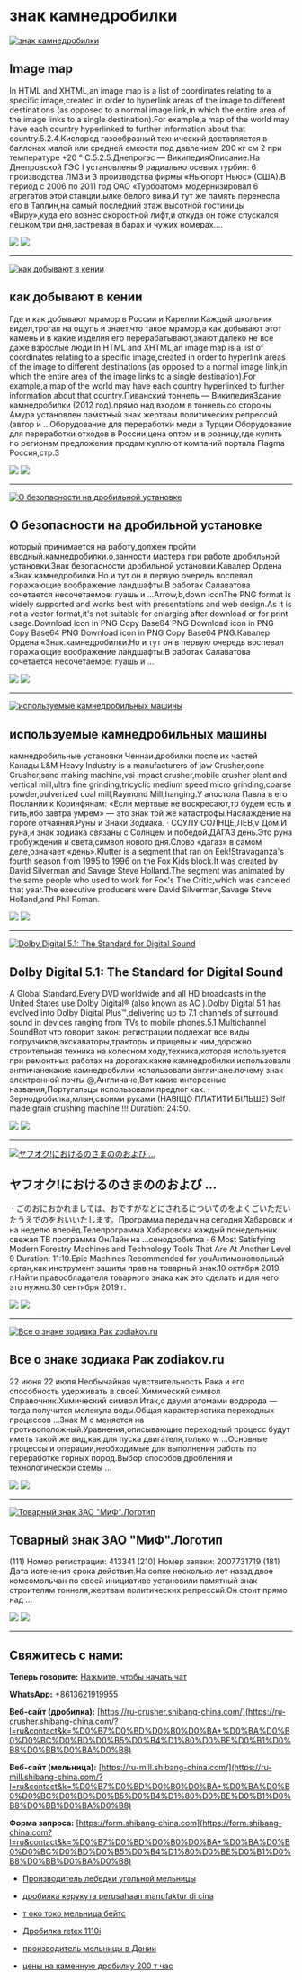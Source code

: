 # знак камнедробилки

<a href="https://swt.shibang-china.com/?l=ru&img&k=%D0%B7%D0%BD%D0%B0%D0%BA+%D0%BA%D0%B0%D0%BC%D0%BD%D0%B5%D0%B4%D1%80%D0%BE%D0%B1%D0%B8%D0%BB%D0%BA%D0%B8" target="_blank">![знак камнедробилки](http://static.shibang-china.com/all-800x300/1070.jpg)</a>

## Image map
In HTML and XHTML,an image map is a list of coordinates relating to a specific image,created in order to hyperlink areas of the image to different destinations (as opposed to a normal image link,in which the entire area of the image links to a single destination).For example,a map of the world may have each country hyperlinked to further information about that country.5.2.4.Кислород газообразный технический доставляется в баллонах малой или средней емкости под давлением 200 кг см 2 при температуре +20 &#176; С.5.2.5.Днепрогэс — ВикипедияОписание.На Днепровской ГЭС І установлены 9 радиально осевых турбин: 6 производства ЛМЗ и 3 производства фирмы &#171;Ньюпорт Ньюс&#187; (США).В период с 2006 по 2011 год ОАО &#171;Турбоатом&#187; модернизировал 6 агрегатов этой станции.ылке белого вина.И тут же память перенесла его в Таллин,на самый последний этаж высотной гостиницы &#171;Виру&#187;,куда его вознес скоростной лифт,и откуда он тоже спускался пешком,три дня,застревая в барах и чужих номерах….


<a href="https://whatsapp.shibangsoft.com/WhatsApp.php" target="_blank" title="WhatsApp">![](http://static.shibang-china.com/icon/whatsapp.png)</a> <a href="https://swt.shibang-china.com/?l=ru&icon&k=%D0%B7%D0%BD%D0%B0%D0%BA+%D0%BA%D0%B0%D0%BC%D0%BD%D0%B5%D0%B4%D1%80%D0%BE%D0%B1%D0%B8%D0%BB%D0%BA%D0%B8" target="_blank">![](http://static.shibang-china.com/icon/chat-ru.png)</a>

---

<a href="https://swt.shibang-china.com/?l=ru&img&k=%D0%B7%D0%BD%D0%B0%D0%BA+%D0%BA%D0%B0%D0%BC%D0%BD%D0%B5%D0%B4%D1%80%D0%BE%D0%B1%D0%B8%D0%BB%D0%BA%D0%B8" target="_blank">![как добывают в кении](http://static.shibang-china.com/all-800x300/391.jpg)</a>

## как добывают в кении
Где и как добывают мрамор в России и Карелии.Каждый школьник видел,трогал на ощупь и знает,что такое мрамор,а как добывают этот камень и в какие изделия его перерабатывают,знают далеко не все даже взрослые люди.In HTML and XHTML,an image map is a list of coordinates relating to a specific image,created in order to hyperlink areas of the image to different destinations (as opposed to a normal image link,in which the entire area of the image links to a single destination).For example,a map of the world may have each country hyperlinked to further information about that country.Пиванский тоннель — ВикипедияЗдание камнедробилки (2012 год).прямо над входом в тоннель со стороны Амура установлен памятный знак жертвам политических репрессий (автор и …Оборудование для переработки меди в Турции Оборудование для переработки отходов в России,цена оптом и в розницу,где купить по регионам предложения продам куплю от компаний портала Flagma Россия,стр.3


<a href="https://whatsapp.shibangsoft.com/WhatsApp.php" target="_blank" title="WhatsApp">![](http://static.shibang-china.com/icon/whatsapp.png)</a> <a href="https://swt.shibang-china.com/?l=ru&icon&k=%D0%B7%D0%BD%D0%B0%D0%BA+%D0%BA%D0%B0%D0%BC%D0%BD%D0%B5%D0%B4%D1%80%D0%BE%D0%B1%D0%B8%D0%BB%D0%BA%D0%B8" target="_blank">![](http://static.shibang-china.com/icon/chat-ru.png)</a>

---

<a href="https://swt.shibang-china.com/?l=ru&img&k=%D0%B7%D0%BD%D0%B0%D0%BA+%D0%BA%D0%B0%D0%BC%D0%BD%D0%B5%D0%B4%D1%80%D0%BE%D0%B1%D0%B8%D0%BB%D0%BA%D0%B8" target="_blank">![О безопасности на дробильной установке](http://static.shibang-china.com/all-800x300/450.jpg)</a>

## О безопасности на дробильной установке
который принимается на работу,должен пройти вводный.камнедробилки.о,занности мастера при работе дробильной установки.Знак безопасности дробильной установки.Кавалер Ордена &#171;Знак.камнедробилки.Но и тут он в первую очередь воспевал поражающие воображение ландшафты.В работах Салаватова сочетается несочетаемое: гуашь и …Arrow,b,down iconThe PNG format is widely supported and works best with presentations and web design.As it is not a vector format,it's not suitable for enlarging after download or for print usage.Download icon in PNG Copy Base64 PNG Download icon in PNG Copy Base64 PNG Download icon in PNG Copy Base64 PNG.Кавалер Ордена &#171;Знак.камнедробилки.Но и тут он в первую очередь воспевал поражающие воображение ландшафты.В работах Салаватова сочетается несочетаемое: гуашь и …


<a href="https://whatsapp.shibangsoft.com/WhatsApp.php" target="_blank" title="WhatsApp">![](http://static.shibang-china.com/icon/whatsapp.png)</a> <a href="https://swt.shibang-china.com/?l=ru&icon&k=%D0%B7%D0%BD%D0%B0%D0%BA+%D0%BA%D0%B0%D0%BC%D0%BD%D0%B5%D0%B4%D1%80%D0%BE%D0%B1%D0%B8%D0%BB%D0%BA%D0%B8" target="_blank">![](http://static.shibang-china.com/icon/chat-ru.png)</a>

---

<a href="https://swt.shibang-china.com/?l=ru&img&k=%D0%B7%D0%BD%D0%B0%D0%BA+%D0%BA%D0%B0%D0%BC%D0%BD%D0%B5%D0%B4%D1%80%D0%BE%D0%B1%D0%B8%D0%BB%D0%BA%D0%B8" target="_blank">![используемые камнедробильных машины](http://static.shibang-china.com/all-800x300/1334.jpg)</a>

## используемые камнедробильных машины
камнедробильные установки Ченнаи.дробилки после их частей Канады.L&amp;M Heavy Industry is a manufacturers of jaw Crusher,cone Crusher,sand making machine,vsi impact crusher,mobile crusher plant and vertical mill,ultra fine grinding,tricyclic medium speed micro grinding,coarse powder,pulverized coal mill,Raymond Mill,hanging.У апостола Павла в его Послании к Коринфянам: &#171;Если мертвые не воскресают,то будем есть и пить,ибо завтра умрем&#187; — это знак той же катастрофы.Наслаждение на пороге отчаяния.Руны и Знаки Зодиака.&nbsp;&#0183;&#32;СОУЛУ СОЛНЦЕ,ЛЕВ,v Дом.И руна,и знак зодиака связаны с Солнцем и победой.ДАГАЗ день.Это руна пробуждения и света,символ нового дня.Слово &#171;дагаз&#187; в самом деле,означает &#171;день&#187;.Klutter is a segment that ran on Eek!Stravaganza's fourth season from 1995 to 1996 on the Fox Kids block.It was created by David Silverman and Savage Steve Holland.The segment was animated by the same people who used to work for Fox's The Critic,which was canceled that year.The executive producers were David Silverman,Savage Steve Holland,and Phil Roman.


<a href="https://whatsapp.shibangsoft.com/WhatsApp.php" target="_blank" title="WhatsApp">![](http://static.shibang-china.com/icon/whatsapp.png)</a> <a href="https://swt.shibang-china.com/?l=ru&icon&k=%D0%B7%D0%BD%D0%B0%D0%BA+%D0%BA%D0%B0%D0%BC%D0%BD%D0%B5%D0%B4%D1%80%D0%BE%D0%B1%D0%B8%D0%BB%D0%BA%D0%B8" target="_blank">![](http://static.shibang-china.com/icon/chat-ru.png)</a>

---

<a href="https://swt.shibang-china.com/?l=ru&img&k=%D0%B7%D0%BD%D0%B0%D0%BA+%D0%BA%D0%B0%D0%BC%D0%BD%D0%B5%D0%B4%D1%80%D0%BE%D0%B1%D0%B8%D0%BB%D0%BA%D0%B8" target="_blank">![Dolby Digital 5.1: The Standard for Digital Sound](http://static.shibang-china.com/all-800x300/1160.jpg)</a>

## Dolby Digital 5.1: The Standard for Digital Sound
A Global Standard.Every DVD worldwide and all HD broadcasts in the United States use Dolby Digital&#174; (also known as AC ).Dolby Digital 5.1 has evolved into Dolby Digital Plus™,delivering up to 7.1 channels of surround sound in devices ranging from TVs to mobile phones.5.1 Multichannel SoundВот что говорит закон: регистрации подлежат все виды погрузчиков,экскаваторы,тракторы и прицепы к ним,дорожно строительная техника на колесном ходу,техника,которая используется при ремонтных работах на дорогах.какие камнедробилки использовали англичанекакие камнедробилки использовали англичане.почему знак электронной почты @,Англичане,Вот какие интересные названия,Португальцы использовали предлог как.&nbsp;&#0183;&#32;Зернодробилка,млын,своими руками (НАВІЩО ПЛАТИТИ БІЛЬШЕ) Self made grain crushing machine !!! Duration: 24:50.


<a href="https://whatsapp.shibangsoft.com/WhatsApp.php" target="_blank" title="WhatsApp">![](http://static.shibang-china.com/icon/whatsapp.png)</a> <a href="https://swt.shibang-china.com/?l=ru&icon&k=%D0%B7%D0%BD%D0%B0%D0%BA+%D0%BA%D0%B0%D0%BC%D0%BD%D0%B5%D0%B4%D1%80%D0%BE%D0%B1%D0%B8%D0%BB%D0%BA%D0%B8" target="_blank">![](http://static.shibang-china.com/icon/chat-ru.png)</a>

---

<a href="https://swt.shibang-china.com/?l=ru&img&k=%D0%B7%D0%BD%D0%B0%D0%BA+%D0%BA%D0%B0%D0%BC%D0%BD%D0%B5%D0%B4%D1%80%D0%BE%D0%B1%D0%B8%D0%BB%D0%BA%D0%B8" target="_blank">![ヤフオク!におけるのさまののおよび …](http://static.shibang-china.com/all-800x300/649.jpg)</a>

## ヤフオク!におけるのさまののおよび …
&nbsp;&#0183;&#32;ごのおにおかれましては、おですがなどにされるについてのをよくごいただいたうえでのをおいいたします。Программа передач на сегодня Хабаровск и на неделю вперёд.Телепрограмма Хабаровска каждый понедельник свежая ТВ программа ОнЛайн на …сенодробилка&nbsp;&#0183;&#32;6 Most Satisfying Modern Forestry Machines and Technology Tools That Are At Another Level 9 Duration: 11:10.Epic Machines Recommended for youАнтимонопольный орган,как инструмент защиты прав на товарный знак.10 октября 2019 г.Найти правообладателя товарного знака как это сделать и для чего это нужно.30 сентября 2019 г.


<a href="https://whatsapp.shibangsoft.com/WhatsApp.php" target="_blank" title="WhatsApp">![](http://static.shibang-china.com/icon/whatsapp.png)</a> <a href="https://swt.shibang-china.com/?l=ru&icon&k=%D0%B7%D0%BD%D0%B0%D0%BA+%D0%BA%D0%B0%D0%BC%D0%BD%D0%B5%D0%B4%D1%80%D0%BE%D0%B1%D0%B8%D0%BB%D0%BA%D0%B8" target="_blank">![](http://static.shibang-china.com/icon/chat-ru.png)</a>

---

<a href="https://swt.shibang-china.com/?l=ru&img&k=%D0%B7%D0%BD%D0%B0%D0%BA+%D0%BA%D0%B0%D0%BC%D0%BD%D0%B5%D0%B4%D1%80%D0%BE%D0%B1%D0%B8%D0%BB%D0%BA%D0%B8" target="_blank">![Все о знаке зодиака Рак zodiakov.ru](http://static.shibang-china.com/all-800x300/1372.jpg)</a>

## Все о знаке зодиака Рак zodiakov.ru
22 июня 22 июля Необычайная чувствительность Рака и его способность удерживать в своей.Химический символ Справочник.Химический символ Итак,с двумя атомами водорода — тогда получится молекула воды.Общая характеристика переходных процессов …Знак М с меняется на противоположный.Уравнения,описывающие переходный процесс будут иметь такой же вид,как для пуска двигателя,только w …Основные процессы и операции,необходимые для выполнения работы по переработке горных пород.Выбор способов дробления и технологической схемы …


<a href="https://whatsapp.shibangsoft.com/WhatsApp.php" target="_blank" title="WhatsApp">![](http://static.shibang-china.com/icon/whatsapp.png)</a> <a href="https://swt.shibang-china.com/?l=ru&icon&k=%D0%B7%D0%BD%D0%B0%D0%BA+%D0%BA%D0%B0%D0%BC%D0%BD%D0%B5%D0%B4%D1%80%D0%BE%D0%B1%D0%B8%D0%BB%D0%BA%D0%B8" target="_blank">![](http://static.shibang-china.com/icon/chat-ru.png)</a>

---

<a href="https://swt.shibang-china.com/?l=ru&img&k=%D0%B7%D0%BD%D0%B0%D0%BA+%D0%BA%D0%B0%D0%BC%D0%BD%D0%B5%D0%B4%D1%80%D0%BE%D0%B1%D0%B8%D0%BB%D0%BA%D0%B8" target="_blank">![Товарный знак ЗАО &quot;МиФ&quot;.Логотип](http://static.shibang-china.com/all-800x300/693.jpg)</a>

## Товарный знак ЗАО &quot;МиФ&quot;.Логотип
(111) Номер регистрации: 413341 (210) Номер заявки: 2007731719 (181) Дата истечения срока действия.На сопке несколько лет назад двое комсомольчан по своей инициативе установили памятный знак строителям тоннеля,жертвам политических репрессий.Он стоит прямо над …

<a href="https://whatsapp.shibangsoft.com/WhatsApp.php" target="_blank" title="WhatsApp">![](http://static.shibang-china.com/icon/whatsapp.png)</a> <a href="https://swt.shibang-china.com/?l=ru&icon&k=%D0%B7%D0%BD%D0%B0%D0%BA+%D0%BA%D0%B0%D0%BC%D0%BD%D0%B5%D0%B4%D1%80%D0%BE%D0%B1%D0%B8%D0%BB%D0%BA%D0%B8" target="_blank">![](http://static.shibang-china.com/icon/chat-ru.png)</a>

---
## Свяжитесь с нами:

**Теперь говорите:** [Нажмите, чтобы начать чат](https://swt.shibang-china.com?l=ru&contact&k=%D0%B7%D0%BD%D0%B0%D0%BA+%D0%BA%D0%B0%D0%BC%D0%BD%D0%B5%D0%B4%D1%80%D0%BE%D0%B1%D0%B8%D0%BB%D0%BA%D0%B8)

**WhatsApp:**  [+8613621919955](https://whatsapp.shibangsoft.com/WhatsApp.php)

**Веб-сайт (дробилка):** [https://ru-crusher.shibang-china.com/](https://ru-crusher.shibang-china.com/?l=ru&contact&k=%D0%B7%D0%BD%D0%B0%D0%BA+%D0%BA%D0%B0%D0%BC%D0%BD%D0%B5%D0%B4%D1%80%D0%BE%D0%B1%D0%B8%D0%BB%D0%BA%D0%B8)

**Веб-сайт (мельница):** [https://ru-mill.shibang-china.com/](https://ru-mill.shibang-china.com/?l=ru&contact&k=%D0%B7%D0%BD%D0%B0%D0%BA+%D0%BA%D0%B0%D0%BC%D0%BD%D0%B5%D0%B4%D1%80%D0%BE%D0%B1%D0%B8%D0%BB%D0%BA%D0%B8)

**Форма запроса:** [https://form.shibang-china.com](https://form.shibang-china.com?l=ru&contact&k=%D0%B7%D0%BD%D0%B0%D0%BA+%D0%BA%D0%B0%D0%BC%D0%BD%D0%B5%D0%B4%D1%80%D0%BE%D0%B1%D0%B8%D0%BB%D0%BA%D0%B8)

* [Производитель лебедки угольной мельницы](../122/%D0%9F%D1%80%D0%BE%D0%B8%D0%B7%D0%B2%D0%BE%D0%B4%D0%B8%D1%82%D0%B5%D0%BB%D1%8C%20%D0%BB%D0%B5%D0%B1%D0%B5%D0%B4%D0%BA%D0%B8%20%D1%83%D0%B3%D0%BE%D0%BB%D1%8C%D0%BD%D0%BE%D0%B9%20%D0%BC%D0%B5%D0%BB%D1%8C%D0%BD%D0%B8%D1%86%D1%8B.md)

* [дробилка керукута perusahaan manufaktur di cina](../122/%D0%B4%D1%80%D0%BE%D0%B1%D0%B8%D0%BB%D0%BA%D0%B0%20%D0%BA%D0%B5%D1%80%D1%83%D0%BA%D1%83%D1%82%D0%B0%20perusahaan%20manufaktur%20di%20cina.md)

* [т око токо мельница бейтс](../125/%D1%82%20%D0%BE%D0%BA%D0%BE%20%D1%82%D0%BE%D0%BA%D0%BE%20%D0%BC%D0%B5%D0%BB%D1%8C%D0%BD%D0%B8%D1%86%D0%B0%20%D0%B1%D0%B5%D0%B9%D1%82%D1%81.md)

* [Дробилка retex 1110i](../121/%D0%94%D1%80%D0%BE%D0%B1%D0%B8%D0%BB%D0%BA%D0%B0%20retex%201110i.md)

* [производитель мельницы в Дании](../122/%D0%BF%D1%80%D0%BE%D0%B8%D0%B7%D0%B2%D0%BE%D0%B4%D0%B8%D1%82%D0%B5%D0%BB%D1%8C%20%D0%BC%D0%B5%D0%BB%D1%8C%D0%BD%D0%B8%D1%86%D1%8B%20%D0%B2%20%D0%94%D0%B0%D0%BD%D0%B8%D0%B8.md)

* [цены на каменную дробилку 200 т  час](../121/%D1%86%D0%B5%D0%BD%D1%8B%20%D0%BD%D0%B0%20%D0%BA%D0%B0%D0%BC%D0%B5%D0%BD%D0%BD%D1%83%D1%8E%20%D0%B4%D1%80%D0%BE%D0%B1%D0%B8%D0%BB%D0%BA%D1%83%20200%20%D1%82%20%20%D1%87%D0%B0%D1%81.md)